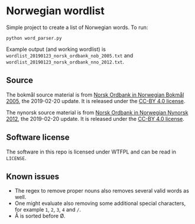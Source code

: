 # Norwegian wordlist

Simple project to create a list of Norwegian words. To run:

    python word_parser.py

Example output (and working wordlist) is `wordlist_20190123_norsk_ordbank_nob_2005.txt` and `wordlist_20190123_norsk_ordbank_nno_2012.txt`.

## Source

The bokmål source material is from [Norsk Ordbank in Norwegian Bokmål 2005](https://www.nb.no/sprakbanken/show?serial=oai%3Anb.no%3Asbr-5&lang=en), the 2019-02-20 update. It is released under the [CC-BY 4.0 license](https://creativecommons.org/licenses/by/4.0/).

The nynorsk source material is from [Norsk Ordbank in Norwegian Nynorsk 2012](https://www.nb.no/sprakbanken/show?serial=oai%3Anb.no%3Asbr-41&lang=en), the 2019-02-20 update. It is released under the [CC-BY 4.0 license](https://creativecommons.org/licenses/by/4.0/).

## Software license

The software in this repo is licensed under WTFPL and can be read in `LICENSE`.

## Known issues

* The regex to remove proper nouns also removes several valid words as well.
* One might evaluate also removing some additional special characters, for example `1`, `2`, `3`, `4` and `/`.
* Å is sorted before Ø.

